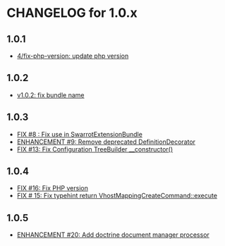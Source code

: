CHANGELOG for 1.0.x
===================

## 1.0.1
- [4/fix-php-version: update php version ](https://github.com/ma-residence/SwarrotExtensionBundle/commit/385b3418c01c3c0dffdad2613ec724f4b35eb5fa)


## 1.0.2
- [v1.0.2: fix bundle name](https://github.com/ma-residence/SwarrotExtensionBundle/commit/a01ebd37262840ec7951a29cd75d775c1baf8fa6)

## 1.0.3
- [FIX #8 : Fix use in SwarrotExtensionBundle](https://github.com/ma-residence/SwarrotExtensionBundle/issues/8)
- [ENHANCEMENT #9: Remove deprecated DefinitionDecorator](https://github.com/ma-residence/SwarrotExtensionBundle/issues/9)
- [FIX #13: Fix Configuration TreeBuilder __constructor()](https://github.com/ma-residence/SwarrotExtensionBundle/issues/13)

## 1.0.4
- [FIX #16: Fix PHP version](https://github.com/ma-residence/SwarrotExtensionBundle/issues/16)
- [FIX # 15: Fix typehint return VhostMappingCreateCommand::execute](https://github.com/ma-residence/SwarrotExtensionBundle/issues/15)

## 1.0.5
- [ENHANCEMENT #20: Add doctrine document manager processor](https://github.com/ma-residence/SwarrotExtensionBundle/issues/20)

